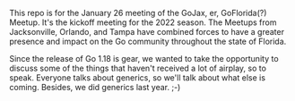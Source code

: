 This repo is for the January 26 meeting of the GoJax, er, GoFlorida(?) Meetup. It's the kickoff meeting for the 2022 
season. The Meetups from Jacksonville, Orlando, and Tampa have combined forces to have a greater presence and impact
on the Go community throughout the state of Florida.

Since the release of Go 1.18 is gear, we wanted to take the opportunity to discuss some of the things that haven't
received a lot of airplay, so to speak. Everyone talks about generics, so we'll talk about what else is coming. Besides,
we did generics last year. ;-)